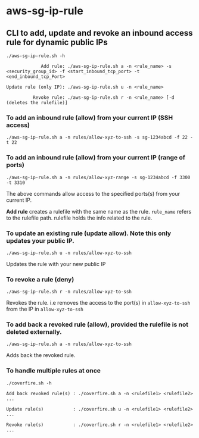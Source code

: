 # aws-sg-ip-rule
## CLI to add, update and revoke an inbound access rule for dynamic public IPs
```
./aws-sg-ip-rule.sh -h

             Add rule: ./aws-sg-ip-rule.sh a -n <rule_name> -s <security_group_id> -f <start_inbound_tcp_port> -t <end_inbound_tcp_Port>

Update rule (only IP): ./aws-sg-ip-rule.sh u -n <rule_name>

          Revoke rule: ./aws-sg-ip-rule.sh r -n <rule_name> [-d (deletes the rulefile)]

```

### To add an inbound rule (allow) from your current IP (SSH access)
```
./aws-sg-ip-rule.sh a -n rules/allow-xyz-to-ssh -s sg-1234abcd -f 22 -t 22
```

### To add an inbound rule (allow) from your current IP (range of ports)
```
./aws-sg-ip-rule.sh a -n rules/allow-xyz-range -s sg-1234abcd -f 3300 -t 3310
```

The above commands allow access to the specified ports(s) from your current IP.

**Add rule** creates a rulefile with the same name as the rule.
`rule_name` refers to the rulefile path.
rulefile holds the info related to the rule. 


### To update an existing rule (update allow). Note this only updates your public IP.
```
./aws-sg-ip-rule.sh u -n rules/allow-xyz-to-ssh
```

Updates the rule with your new public IP


### To revoke a rule (deny)
```
./aws-sg-ip-rule.sh r -n rules/allow-xyz-to-ssh
```

Revokes the rule. i.e removes the access to the port(s) in ```allow-xyz-to-ssh``` from the IP in ```allow-xyz-to-ssh```


### To add back a revoked rule (allow), provided the rulefile is not deleted externally.
```
./aws-sg-ip-rule.sh a -n rules/allow-xyz-to-ssh
```

Adds back the revoked rule.


### To handle multiple rules at once
```
./coverfire.sh -h

Add back revoked rule(s) : ./coverfire.sh a -n <rulefile1> <rulefile2> ...

Update rule(s)           : ./coverfire.sh u -n <rulefile1> <rulefile2> ...

Revoke rule(s)           : ./coverfire.sh r -n <rulefile1> <rulefile2> ...
```



